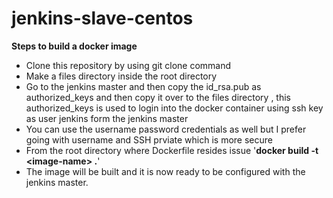# jenkins-slave-centos
<p><b>Steps to build a docker image</b></p>
<ul>
<li>Clone this repository by using git clone command</li>
<li>Make a files directory inside the root directory </li>
<li>Go to the jenkins master and then copy the id_rsa.pub as authorized_keys and then copy it over to the files directory , this authorized_keys is used to login into the docker container using ssh key as user jenkins form the jenkins master</li>
<li>You can use the username password credentials as well but I prefer going with username and SSH prviate which is more secure</li>
<li>From the root directory where Dockerfile resides issue '<b>docker build -t &ltimage-name&gt .</b>'</li>
<li>The image will be built and it is now ready to be configured with the jenkins master.</li>
</ul>

